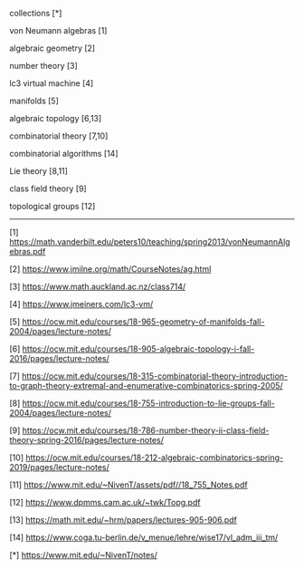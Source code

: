 collections [*]

von Neumann algebras [1]

algebraic geometry [2]

number theory [3]

lc3 virtual machine [4]

manifolds [5]

algebraic topology [6,13]

combinatorial theory [7,10]

combinatorial algorithms [14]

Lie theory [8,11]

class field theory [9]

topological groups [12]

-----
[1] https://math.vanderbilt.edu/peters10/teaching/spring2013/vonNeumannAlgebras.pdf

[2] https://www.jmilne.org/math/CourseNotes/ag.html

[3] https://www.math.auckland.ac.nz/class714/

[4] https://www.jmeiners.com/lc3-vm/

[5] https://ocw.mit.edu/courses/18-965-geometry-of-manifolds-fall-2004/pages/lecture-notes/

[6] https://ocw.mit.edu/courses/18-905-algebraic-topology-i-fall-2016/pages/lecture-notes/

[7] https://ocw.mit.edu/courses/18-315-combinatorial-theory-introduction-to-graph-theory-extremal-and-enumerative-combinatorics-spring-2005/

[8] https://ocw.mit.edu/courses/18-755-introduction-to-lie-groups-fall-2004/pages/lecture-notes/

[9] https://ocw.mit.edu/courses/18-786-number-theory-ii-class-field-theory-spring-2016/pages/lecture-notes/

[10] https://ocw.mit.edu/courses/18-212-algebraic-combinatorics-spring-2019/pages/lecture-notes/

[11] https://www.mit.edu/~NivenT/assets/pdf//18_755_Notes.pdf

[12] https://www.dpmms.cam.ac.uk/~twk/Topg.pdf

[13] https://math.mit.edu/~hrm/papers/lectures-905-906.pdf

[14] https://www.coga.tu-berlin.de/v_menue/lehre/wise17/vl_adm_iii_tm/

[*] https://www.mit.edu/~NivenT/notes/
